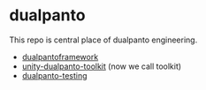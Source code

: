 # dualpanto
This repo is central place of dualpanto engineering.

- [dualpantoframework](https://github.com/HassoPlattnerInstituteHCI/dualpantoframework) 
- [unity-dualpanto-toolkit](https://github.com/HassoPlattnerInstituteHCI/unity-dualpanto-toolkit) (now we call toolkit)
- [dualpanto-testing](https://github.com/HassoPlattnerInstituteHCI/dualpanto-testing) 
